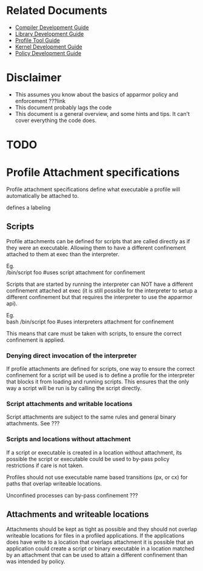 # Related Documents
- [Compiler Development Guide](apparmor_compiler_development_guide)
- [Library Development Guide](apparmor_library_development_guide)
- [Profile Tool Guide](apparmor_profile_tools_guide)
- [Kernel Development Guide](apparmor_kernel_development_guide)
- [Policy Development Guide](aparmor_policy_development_guide)

# Disclaimer
- This assumes you know about the basics of apparmor policy and enforcement ???link
- This document probably lags the code
- This document is a general overview, and some hints and tips. It can't cover everything the code does.

# TODO

# Profile Attachment specifications

Profile attachment specifications define what executable a profile will automatically be attached to.

defines a labeling

## Scripts

Profile attachments can be defined for scripts that are called directly as if they were an executable. Allowing them to have a different confinement attached to them at exec than the interpreter.

  Eg.<br>
  /bin/script foo                            #uses script attachment for confinement

Scripts that are started by running the interpreter can NOT have a different confinement attached at exec (it is still possible for the interpreter to setup a different confinement but that requires the interpreter to use the apparmor api).

  Eg.<br>
  bash /bin/script foo                        #uses interpreters attachment for confinement

This means that care must be taken with scripts, to ensure the correct confinement is applied.

### Denying direct invocation of the interpreter

If profile attachments are defined for scripts, one way to ensure the correct confinement for a script will be used is to define a profile for the interpreter that blocks it from loading and running scripts. This ensures that the only way a script will be run is by calling the script directly.

### Script attachments and writable locations

Script attachments are subject to the same rules and general binary attachments. See ???

### Scripts and locations without attachment

If a script or executable is created in a location without attachment, its possible the script or executable could be used to by-pass policy restrictions if care is not taken.

Profiles should not use executable name based transitions (px, or cx) for paths that overlap writeable locations.


Unconfined processes can by-pass confinement ???






## Attachments and writeable locations

Attachments should be kept as tight as possible and they should not overlap writeable locations for files in a profiled applications. If the applications does have write to a location that overlaps attachment it is possible that an application could create a script or binary executable in a location matched by an attachment that can be used to attain a different confinement than was intended by policy.

